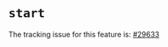 # `start`

The tracking issue for this feature is: [#29633]

[#29633]: https://github.com/rust-lang/rust/issues/29633



